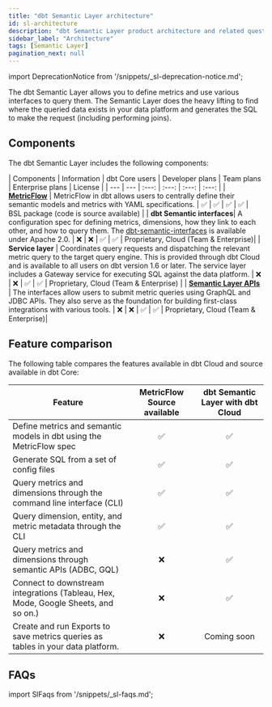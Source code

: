 ```yaml
---
title: "dbt Semantic Layer architecture"
id: sl-architecture
description: "dbt Semantic Layer product architecture and related questions."
sidebar_label: "Architecture"
tags: [Semantic Layer]
pagination_next: null
---
```


<VersionBlock lastVersion="1.5">

import DeprecationNotice from '/snippets/_sl-deprecation-notice.md';

<DeprecationNotice />
 
 </VersionBlock>

The dbt Semantic Layer allows you to define metrics and use various interfaces to query them. The Semantic Layer does the heavy lifting to find where the queried data exists in your data platform and generates the SQL to make the request (including performing joins). 

<Lightbox src="/img/docs/dbt-cloud/semantic-layer/sl-architecture.jpg" width="65%" width="85%" title="The diagram displays how your data flows using the dbt Semantic Layer and the variety of integration tools it supports."/>

## Components

The dbt Semantic Layer includes the following components:


| Components | Information | dbt Core users | Developer plans |  Team plans | Enterprise plans | License |
| --- | --- | :---: | :---: | :---: | :---: |
| **[MetricFlow](/docs/build/about-metricflow)** | MetricFlow in dbt allows users to centrally define their semantic models and metrics with YAML specifications. | ✅ | ✅ | ✅ |  ✅  | BSL package (code is source available) |
| **dbt Semantic interfaces**| A configuration spec for defining metrics, dimensions, how they link to each other, and how to query them. The [dbt-semantic-interfaces](https://github.com/dbt-labs/dbt-semantic-interfaces) is available under Apache 2.0. | ❌ | ❌ | ✅ | ✅ | Proprietary, Cloud (Team & Enterprise)|
| **Service layer** | Coordinates query requests and dispatching the relevant metric query to the target query engine. This is provided through dbt Cloud and is available to all users on dbt version 1.6 or later. The service layer includes a Gateway service for executing SQL against the data platform. | ❌ | ❌ | ✅ | ✅ | Proprietary, Cloud (Team & Enterprise) |
| **[Semantic Layer APIs](/docs/dbt-cloud-apis/sl-api-overview)** | The interfaces allow users to submit metric queries using GraphQL and JDBC APIs. They also serve as the foundation for building first-class integrations with various tools. | ❌ | ❌ | ✅ | ✅ | Proprietary, Cloud (Team & Enterprise)|


## Feature comparison

The following table compares the features available in dbt Cloud and source available in dbt Core:

| Feature | MetricFlow Source available | dbt Semantic Layer with dbt Cloud |
| ----- | :------: | :------: |
| Define metrics and semantic models in dbt using the MetricFlow spec | ✅ | ✅ |
| Generate SQL from a set of config files | ✅ | ✅ |
| Query metrics and dimensions through the command line interface (CLI) | ✅ | ✅ |
| Query dimension, entity, and metric metadata  through the CLI | ✅ | ✅ |
| Query metrics and dimensions through semantic APIs (ADBC, GQL)  | ❌ | ✅ |
| Connect to downstream integrations (Tableau, Hex, Mode, Google Sheets, and so on.) | ❌ | ✅ |
| Create and run Exports to save metrics queries as tables in your data platform. | ❌ | Coming soon |

## FAQs

import SlFaqs from '/snippets/_sl-faqs.md';

<SlFaqs/>
